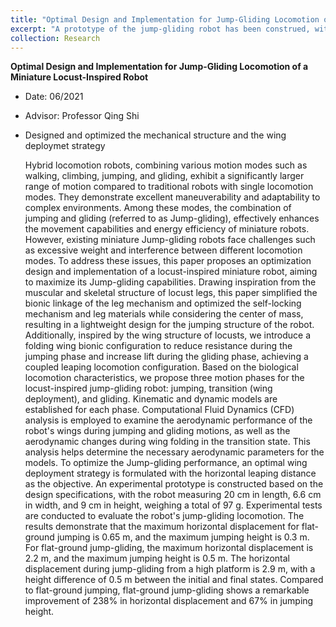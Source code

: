 ```yaml
---
title: "Optimal Design and Implementation for Jump-Gliding Locomotion of a Miniature Locust-Inspired Robot"
excerpt: "A prototype of the jump-gliding robot has been construed, with the size of 20 cm in length, 6.6 cm in width, and 9 cm in height, weighing a total of 97 g.The robot can achieve jump-gliding locomotion from a high platform to the ground with a height difference of 0.5 m, the horizontal displacement between the initial and final states is 2.9 m (14.5 BL).<br/><img src='/images/jump-gliding.png'>"
collection: Research
---
```


**Optimal Design and Implementation for Jump-Gliding Locomotion of a Miniature Locust-Inspired Robot** 
* Date: 06/2021
* Advisor: Professor Qing Shi
* Designed and optimized the mechanical structure and the wing deploymet strategy
  
  Hybrid locomotion robots, combining various motion modes such as walking, climbing, jumping, and gliding, exhibit a significantly larger range of motion compared to traditional robots with single locomotion modes. They demonstrate excellent maneuverability and adaptability to complex environments. Among these modes, the combination of jumping and gliding (referred to as Jump-gliding), effectively enhances the movement capabilities and energy efficiency of miniature robots. However, existing miniature Jump-gliding robots face challenges such as excessive weight and interference between different locomotion modes. To address these issues, this paper proposes an optimization design and implementation of a locust-inspired miniature robot, aiming to maximize its Jump-gliding capabilities.
  Drawing inspiration from the muscular and skeletal structure of locust legs, this paper simplified the bionic linkage of the leg mechanism and optimized the self-locking mechanism and leg materials while considering the center of mass, resulting in a lightweight design for the jumping structure of the robot. Additionally, inspired by the wing structure of locusts, we introduce a folding wing bionic configuration to reduce resistance during the jumping phase and increase lift during the gliding phase, achieving a coupled leaping locomotion configuration.
  Based on the biological locomotion characteristics, we propose three motion phases for the locust-inspired jump-gliding robot: jumping, transition (wing deployment), and gliding. Kinematic and dynamic models are established for each phase. Computational Fluid Dynamics (CFD) analysis is employed to examine the aerodynamic performance of the robot's wings during jumping and gliding motions, as well as the aerodynamic changes during wing folding in the transition state. This analysis helps determine the necessary aerodynamic parameters for the models. To optimize the Jump-gliding performance, an optimal wing deployment strategy is formulated with the horizontal leaping distance as the objective.
  An experimental prototype is constructed based on the design specifications, with the robot measuring 20 cm in length, 6.6 cm in width, and 9 cm in height, weighing a total of 97 g. Experimental tests are conducted to evaluate the robot's jump-gliding locomotion. The results demonstrate that the maximum horizontal displacement for flat-ground jumping is 0.65 m, and the maximum jumping height is 0.3 m. For flat-ground jump-gliding, the maximum horizontal displacement is 2.2 m, and the maximum jumping height is 0.5 m. The horizontal displacement during jump-gliding from a high platform is 2.9 m, with a height difference of 0.5 m between the initial and final states. Compared to flat-ground jumping, flat-ground jump-gliding shows a remarkable improvement of 238% in horizontal displacement and 67% in jumping height.
